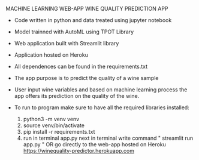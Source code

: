 MACHINE LEARNING WEB-APP 
WINE QUALITY PREDICTION APP

- Code written in python and data treated using jupyter notebook
- Model trainned with AutoML using TPOT Library
- Web application built with Streamlit library
- Application hosted on Heroku
- All dependences can be found in the requirements.txt

- The app purpose is to predict the quality of a wine sample
- User input wine variables and based on machine learning process
  the app offers its prediction on the quality of the wine.

- To run to program make sure to have all the required libraries installed:
  1. python3 -m venv venv
  2. source venv/bin/activate
  3. pip install -r requirements.txt 
  4. run in terminal app.py
  next in terminal write command " streamlit run app.py " 
  OR go directly to the web-app hosted on Heroku https://winequality-predictor.herokuapp.com

